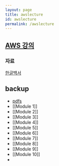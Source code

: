 ```yaml
---
layout: page  
title: awslecture
id: awslecture
permalink: /awslecture
---
```


## [AWS 강의](https://explore.skillbuilder.aws/learn/course/13522/aws-cloud-practitioner-essentials-korean-hangug-eo-gang-ui)

### 자료
[한글백서](https://mlmlml.tistory.com/4)

## backup
- [pdfs](https://github.com/innjie/mydocs/blob/master/_pdfs/study/aws/practitional/index.md)
- [[Module 1]]
- [[Module 2]]
- [[Module 3]]
- [[Module 4]]
- [[Module 5]]
- [[Module 6]]
- [[Module 7]]
- [[Module 8]]
- [[Module 9]]
- [[Module 10]]
- 
